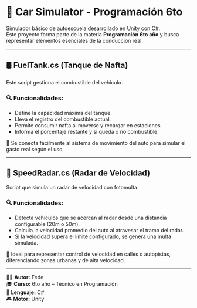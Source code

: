 # 🚗 Car Simulator - Programación 6to

Simulador básico de autoescuela desarrollado en Unity con C#.  
Este proyecto forma parte de la materia **Programación 6to año** y busca representar elementos esenciales de la conducción real.

---

## 🛢️ FuelTank.cs (Tanque de Nafta)

Este script gestiona el combustible del vehículo.

### 🔍 Funcionalidades:
- Define la capacidad máxima del tanque.
- Lleva el registro del combustible actual.
- Permite consumir nafta al moverse y recargar en estaciones.
- Informa el porcentaje restante y si queda o no combustible.

📌 Se conecta fácilmente al sistema de movimiento del auto para simular el gasto real según el uso.

---

## 📸 SpeedRadar.cs (Radar de Velocidad)

Script que simula un radar de velocidad con fotomulta.

### 🔍 Funcionalidades:
- Detecta vehículos que se acercan al radar desde una distancia configurable (20m o 50m).
- Calcula la velocidad promedio del auto al atravesar el tramo del radar.
- Si la velocidad supera el límite configurado, se genera una multa simulada.

📌 Ideal para representar control de velocidad en calles o autopistas, diferenciando zonas urbanas y de alta velocidad.

---

🧑‍💻 **Autor:** Fede  
🎓 **Curso:** 6to año – Técnico en Programación  
🧠 **Lenguaje:** C#  
🎮 **Motor:** Unity
